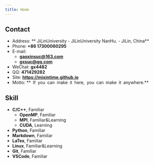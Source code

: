```yaml
---
title: Home
---
```


## Contact

- Address: ** JiLinUniversity - JiLinUniversity NanHu. - JiLin, China**
- Phone: **+86 17300060295**
- E-mail:
  - **gaoxinsuc@163.com**
  - **gxsuc@qq.com**
- WeChat: **gx4482**
- QQ: **471429282**
- Site: **<https://mixintime.github.io>**
- Motto: ** If you can make it here, you can make it anywhere.**

## Skill

- **C/C++**, Familiar
  - **OpenMP**, Familiar
  - **MPI**, Familiar&Learning
  - **CUDA**, Learning
- **Python**, Familiar
- **Markdown**, Familiar
- **LaTex**, Familiar
- **Linux**, Familiar&Learning
- **Git**, Familiar
- **VSCode**, Familiar


